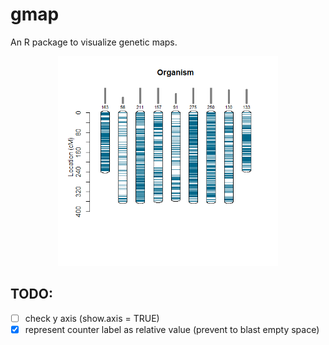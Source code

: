 # gmap
An R package to visualize genetic maps.


<p align="center">
<img src="/img/example.png" style="width:70%;">
</p>

## TODO:
- [ ] check y axis (show.axis = TRUE)
- [x] represent counter label as relative value (prevent to blast empty space)
